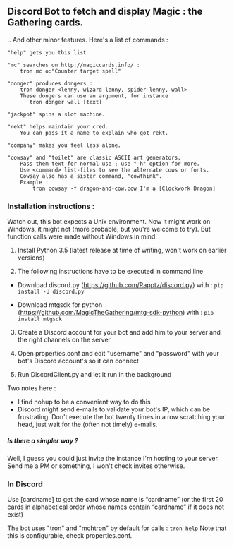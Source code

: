 Discord Bot to fetch and display Magic : the Gathering cards.
---

.. And other minor features. Here's a list of commands :
```
"help" gets you this list

"mc" searches on http://magiccards.info/ :
    tron mc o:"Counter target spell"
	
"donger" produces dongers :
    tron donger <lenny, wizard-lenny, spider-lenny, wall>
    These dongers can use an argument, for instance :
       tron donger wall [text]
	
"jackpot" spins a slot machine.

"rekt" helps maintain your cred.
    You can pass it a name to explain who got rekt.

"company" makes you feel less alone.

"cowsay" and "toilet" are classic ASCII art generators.
    Pass them text for normal use ; use "-h" option for more.
    Use <command> list-files to see the alternate cows or fonts.
    Cowsay also has a sister command, "cowthink".
    Example :
        tron cowsay -f dragon-and-cow.cow I'm a [Clockwork Dragon]
```

### Installation instructions :

Watch out, this bot expects a Unix environment. Now it might work on Windows, it might not (more probable, but you're welcome to try). But function calls were made without Windows in mind.

1. Install Python 3.5 (latest release at time of writing, won't work on earlier versions)

2. The following instructions have to be executed in command line 

  * Download discord.py (https://github.com/Rapptz/discord.py) with :
```pip install -U discord.py```

  * Download mtgsdk for python (https://github.com/MagicTheGathering/mtg-sdk-python) with :
```pip install mtgsdk```

3. Create a Discord account for your bot and add him to your server and the right channels on the server

4. Open properties.conf and edit "username" and "password" with your bot's Discord account's so it can connect

5. Run DiscordClient.py and let it run in the background

Two notes here : 
- I find nohup to be a convenient way to do this
- Discord might send e-mails to validate your bot's IP, which can be frustrating. Don't execute the bot twenty times in a row scratching your head, just wait for the (often not timely) e-mails.

##### Is there a simpler way ?

Well, I guess you could just invite the instance I'm hosting to your server. Send me a PM or something, I won't check invites otherwise.

### In Discord
Use [cardname] to get the card whose name is “cardname” (or the first 20 cards in alphabetical order whose names contain “cardname” if it does not exist)

The bot uses "tron" and "mchtron" by default for calls :
```tron help```
Note that this is configurable, check properties.conf.